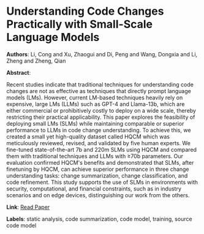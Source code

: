 # Understanding Code Changes Practically with Small-Scale Language Models

**Authors**: Li, Cong and Xu, Zhaogui and Di, Peng and Wang, Dongxia and Li, Zheng and Zheng, Qian

**Abstract**:

Recent studies indicate that traditional techniques for understanding code changes are not as effective as techniques that directly prompt language models (LMs). However, current LM-based techniques heavily rely on expensive, large LMs (LLMs) such as GPT-4 and Llama-13b, which are either commercial or prohibitively costly to deploy on a wide scale, thereby restricting their practical applicability. This paper explores the feasibility of deploying small LMs (SLMs) while maintaining comparable or superior performance to LLMs in code change understanding. To achieve this, we created a small yet high-quality dataset called HQCM which was meticulously reviewed, revised, and validated by five human experts. We fine-tuned state-of-the-art 7b and 220m SLMs using HQCM and compared them with traditional techniques and LLMs with ≥70b parameters. Our evaluation confirmed HQCM's benefits and demonstrated that SLMs, after finetuning by HQCM, can achieve superior performance in three change understanding tasks: change summarization, change classification, and code refinement. This study supports the use of SLMs in environments with security, computational, and financial constraints, such as in industry scenarios and on edge devices, distinguishing our work from the others.

**Link**: [Read Paper](https://doi.org/10.1145/3691620.3694999)

**Labels**: static analysis, code summarization, code model, training, source code model
